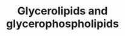 ---
annotations:
- type: Pathway Ontology
  value: glycerophospholipid metabolic pathway
- type: Pathway Ontology
  value: glycerolipid metabolic pathway
authors:
- Eoinfahy
- Ryanmiller
- Egonw
- DeSl
- Eweitz
- Conroy lipids
description: This pathway is inspired by the Lipidmaps>Glycerolipids and Glycerophospholipids
  Pathways expended pathway display [https://lipidmaps.org/resources/pathways/vanted.php].
  Glycerolipids are composed of mono-, di-, and tri-substituted glycerols, which all
  function as energy storage.  Glycerophospholipids are also based on glycerol phospholipids,
  and serve as the main component of biological membranes.
last-edited: 2021-06-11
organisms:
- Mus musculus
redirect_from:
- /index.php/Pathway:WP4345
- /instance/WP4345
schema-jsonld:
- '@context': https://schema.org/
  '@id': https://wikipathways.github.io/pathways/WP4345.html
  '@type': Dataset
  creator:
    '@type': Organization
    name: WikiPathways
  description: This pathway is inspired by the Lipidmaps>Glycerolipids and Glycerophospholipids
    Pathways expended pathway display [https://lipidmaps.org/resources/pathways/vanted.php].
    Glycerolipids are composed of mono-, di-, and tri-substituted glycerols, which
    all function as energy storage.  Glycerophospholipids are also based on glycerol
    phospholipids, and serve as the main component of biological membranes.
  keywords:
  - Crls1
  - Choline
  - Pemt
  - Etn-P
  - Pla2g1b
  - Gpam
  - Pnpla2
  - LPI
  - Pcyt2
  - TAG
  - CoA(18:1)
  - PE
  - Chkb
  - Acyl-CoA
  - 1-acyl-PE
  - PE-Me
  - CL
  - CoA(16:1)
  - LPG
  - DAG
  - Dgkz
  - 1-acyl-LPA
  - CDP-Choline
  - Ptdss1
  - Cds1
  - Pld1
  - PE-Me2
  - Dgat2
  - CDP-Etn
  - CoA
  - Choline-P
  - Ptdss2
  - PA
  - LPE
  - CoA(16:0)
  - Dgat1
  - Agpat4
  - CDP-DAG
  - Pnpla3
  - PI
  - PC
  - Cdipt
  - Agpat6
  - Etnk1
  - Etn
  - CoA(20:4)
  - 1-acyl-LPC
  - LCL
  - Pisd
  - Pcyt1a
  - CoA(20:1)
  - 2-acyl-PA
  - CoA(18:0)
  - Glycerol-3-P
  - CoA(20:0)
  - Chpt1
  - PS
  - LPS
  - PG
  - LPC
  - PPap2a
  - PGP
  license: CC0
  name: Glycerolipids and glycerophospholipids
seo: CreativeWork
title: Glycerolipids and glycerophospholipids
wpid: WP4345
---